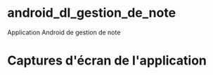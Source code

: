 # android_dl_gestion_de_note
Application Android de gestion de note

# Captures d'écran de l'application
